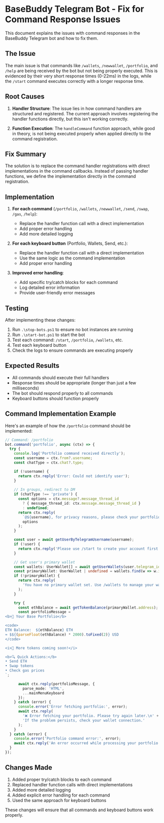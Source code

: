 # BaseBuddy Telegram Bot - Fix for Command Response Issues

This document explains the issues with command responses in the BaseBuddy Telegram bot and how to fix them.

## The Issue

The main issue is that commands like `/wallets`, `/newwallet`, `/portfolio`, and `/help` are being received by the bot but not being properly executed. This is evidenced by their very short response times (0-22ms) in the logs, while the `/start` command executes correctly with a longer response time.

## Root Causes

1. **Handler Structure**: The issue lies in how command handlers are structured and registered. The current approach involves registering the handler functions directly, but this isn't working correctly.

2. **Function Execution**: The `handleCommand` function approach, while good in theory, is not being executed properly when applied directly to the command registration.

## Fix Summary

The solution is to replace the command handler registrations with direct implementations in the command callbacks. Instead of passing handler functions, we define the implementation directly in the command registration.

## Implementation

1. **For each command** (`/portfolio`, `/wallets`, `/newwallet`, `/send`, `/swap`, `/gas`, `/help`):
   - Replace the handler function call with a direct implementation
   - Add proper error handling
   - Add more detailed logging

2. **For each keyboard button** (Portfolio, Wallets, Send, etc.):
   - Replace the handler function call with a direct implementation
   - Use the same logic as the command implementation
   - Add proper error handling

3. **Improved error handling**:
   - Add specific try/catch blocks for each command
   - Log detailed error information
   - Provide user-friendly error messages

## Testing

After implementing these changes:

1. Run `.\stop-bots.ps1` to ensure no bot instances are running
2. Run `.\start-bot.ps1` to start the bot
3. Test each command: `/start`, `/portfolio`, `/wallets`, etc.
4. Test each keyboard button
5. Check the logs to ensure commands are executing properly

## Expected Results

- All commands should execute their full handlers
- Response times should be appropriate (longer than just a few milliseconds)
- The bot should respond properly to all commands
- Keyboard buttons should function properly

## Command Implementation Example

Here's an example of how the `/portfolio` command should be implemented:

```typescript
// Command: /portfolio
bot.command('portfolio', async (ctx) => {
  try {
    console.log('Portfolio command received directly');
    const username = ctx.from?.username;
    const chatType = ctx.chat?.type;

    if (!username) {
      return ctx.reply('Error: Could not identify user');
    }
    
    // In groups, redirect to DM
    if (chatType !== 'private') {
      const options = ctx.message?.message_thread_id 
        ? { message_thread_id: ctx.message.message_thread_id }
        : undefined;
      return ctx.reply(
        `@${username}, for privacy reasons, please check your portfolio in our private chat.`,
        options
      );
    }

    const user = await getUserByTelegramUsername(username);
    if (!user) {
      return ctx.reply('Please use /start to create your account first.');
    }

    // Get user's primary wallet
    const wallets: UserWallet[] = await getUserWallets(user.telegram_id);
    const primaryWallet: UserWallet | undefined = wallets.find(w => w.is_primary);
    if (!primaryWallet) {
      return ctx.reply(
        'You have no primary wallet set. Use /wallets to manage your wallets or /start to create one.'
      );
    }

    try {
      const ethBalance = await getTokenBalance(primaryWallet.address);
      const portfolioMessage = `
<b>💼 Your Base Portfolio</b>

<code>
ETH Balance:  ${ethBalance} ETH
≈ $${(parseFloat(ethBalance) * 2000).toFixed(2)} USD
</code>

<i>💫 More tokens coming soon!</i>

<b>🔍 Quick Actions:</b>
• Send ETH
• Swap tokens
• Check gas prices
`;

      await ctx.reply(portfolioMessage, {
        parse_mode: 'HTML',
        ...mainMenuKeyboard
      });
    } catch (error) {
      console.error('Error fetching portfolio:', error);
      await ctx.reply(
        '❌ Error fetching your portfolio. Please try again later.\n' +
        'If the problem persists, check your wallet connection.'
      );
    }
  } catch (error) {
    console.error('Portfolio command error:', error);
    await ctx.reply('An error occurred while processing your portfolio request.');
  }
});
```

## Changes Made

1. Added proper try/catch blocks to each command
2. Replaced handler function calls with direct implementations
3. Added more detailed logging
4. Added explicit error handling for each command
5. Used the same approach for keyboard buttons

These changes will ensure that all commands and keyboard buttons work properly.
